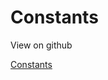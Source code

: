 # Constants

View on github

[Constants](https://github.com/miaucl/docker2mqtt/blob/master/docker2mqtt/const.py)
